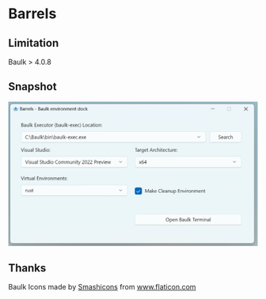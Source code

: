 # Barrels

## Limitation

Baulk > 4.0.8

## Snapshot

![](./docs/images/snapshot.png)

## Thanks

<div>Baulk Icons made by <a href="https://www.flaticon.com/authors/smashicons" title="Smashicons">Smashicons</a> from <a href="https://www.flaticon.com/" title="Flaticon">www.flaticon.com</a></div>